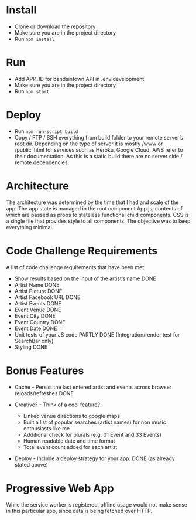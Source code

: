 # Install

- Clone or download the repository
- Make sure you are in the project directory
- Run `npm install`

# Run

- Add APP_ID for bandsintown API in .env.development
- Make sure you are in the project directory
- Run `npm start`

# Deploy

- Run `npm run-script build`
- Copy / FTP / SSH everything from build folder to your remote server’s root dir. Depending on the type of server it is mostly /www or /public_html for services such as Heroku, Google Cloud, AWS refer to their documentation. As this is a static build there are no server side / remote dependencies.

# Architecture

The architecture was determined by the time that I had and scale of the app. The app state is managed in the root component App.js, contents of which are passed as props to stateless functional child components. CSS is a single file that provides style to all components. The objective was to keep everything minimal.

# Code Challenge Requirements

A list of code challenge requirements that have been met:

- Show results based on the input of the artist’s name DONE
- Artist Name DONE
- Artist Picture DONE
- Artist Facebook URL DONE
- Artist Events DONE
- Event Venue DONE
- Event City DONE
- Event Country DONE
- Event Date DONE
- Unit tests of your JS code PARTLY DONE (Integration/render test for SearchBar only)
- Styling DONE

# Bonus Features

- Cache - Persist the last entered artist and events across browser reloads/refreshes DONE
- Creative? - Think of a cool feature?

  - Linked venue directions to google maps
  - Built a list of popular searches (artist names) for non music enthusiasts like me
  - Additional check for plurals (e.g. 01 Event and 33 Events)
  - Human readable date and time format
  - Total event count added for each artist

- Deploy - Include a deploy strategy for your app. DONE (as already stated above)

# Progressive Web App

While the service worker is registered, offline usage would not make sense in this particular app, since data is being fetched over HTTP.
